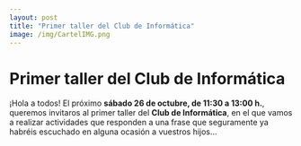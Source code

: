 ```yaml
---
layout: post
title: "Primer taller del Club de Informática"
image: /img/CartelIMG.png
---
```


# Primer taller del Club de Informática

¡Hola a todos!
El próximo **sábado 26 de octubre, de 11:30 a 13:00 h.**, queremos invitaros al primer taller del **Club de Informática**, en el que vamos a realizar actividades que responden a una frase que seguramente ya habréis escuchado en alguna ocasión a vuestros hijos…
